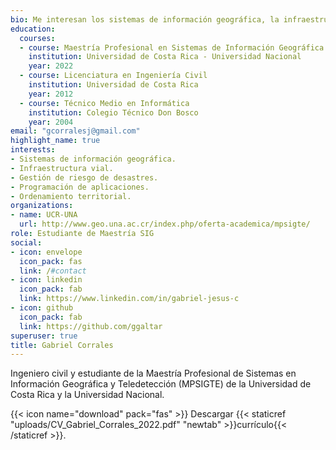 ```yaml
---
bio: Me interesan los sistemas de información geográfica, la infraestructura vial, la gestión de riesgo de desastres, la programación de aplicaciones y el ordenamiento territorial.
education:
  courses:
  - course: Maestría Profesional en Sistemas de Información Geográfica y Teledetección
    institution: Universidad de Costa Rica - Universidad Nacional
    year: 2022
  - course: Licenciatura en Ingeniería Civil
    institution: Universidad de Costa Rica
    year: 2012
  - course: Técnico Medio en Informática
    institution: Colegio Técnico Don Bosco
    year: 2004
email: "gcorralesj@gmail.com"
highlight_name: true
interests:
- Sistemas de información geográfica.
- Infraestructura vial.
- Gestión de riesgo de desastres.
- Programación de aplicaciones.
- Ordenamiento territorial.
organizations:
- name: UCR-UNA
  url: http://www.geo.una.ac.cr/index.php/oferta-academica/mpsigte/
role: Estudiante de Maestría SIG
social:
- icon: envelope
  icon_pack: fas
  link: /#contact
- icon: linkedin
  icon_pack: fab
  link: https://www.linkedin.com/in/gabriel-jesus-c
- icon: github
  icon_pack: fab
  link: https://github.com/ggaltar
superuser: true
title: Gabriel Corrales
---
```


Ingeniero civil y estudiante de la Maestría Profesional de Sistemas en Información Geográfica y Teledetección (MPSIGTE) de la Universidad de Costa Rica y la Universidad Nacional.


{{< icon name="download" pack="fas" >}} Descargar {{< staticref "uploads/CV_Gabriel_Corrales_2022.pdf" "newtab" >}}currículo{{< /staticref >}}.
